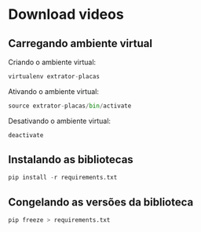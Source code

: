# Download videos
## Carregando ambiente virtual

Criando o ambiente virtual:

``` python
virtualenv extrator-placas
```

Ativando o ambiente virtual:

``` python
source extrator-placas/bin/activate
```

Desativando o ambiente virtual:

``` python
deactivate
```

## Instalando as bibliotecas

``` python
pip install -r requirements.txt
```

## Congelando as versões da biblioteca

``` python
pip freeze > requirements.txt
```